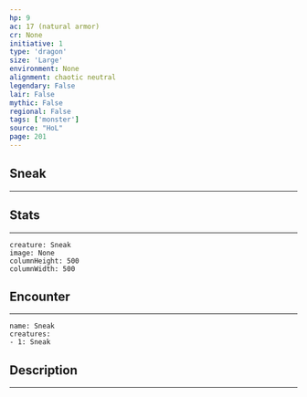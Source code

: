 ```yaml
---
hp: 9
ac: 17 (natural armor)
cr: None
initiative: 1
type: 'dragon'    
size: 'Large'
environment: None
alignment: chaotic neutral
legendary: False
lair: False
mythic: False
regional: False
tags: ['monster']
source: "HoL"
page: 201
---
```


## Sneak
---



## Stats
---

```statblock
creature: Sneak
image: None
columnHeight: 500
columnWidth: 500
```

## Encounter
---

```encounter-table
name: Sneak
creatures:
- 1: Sneak
```

## Description
---




